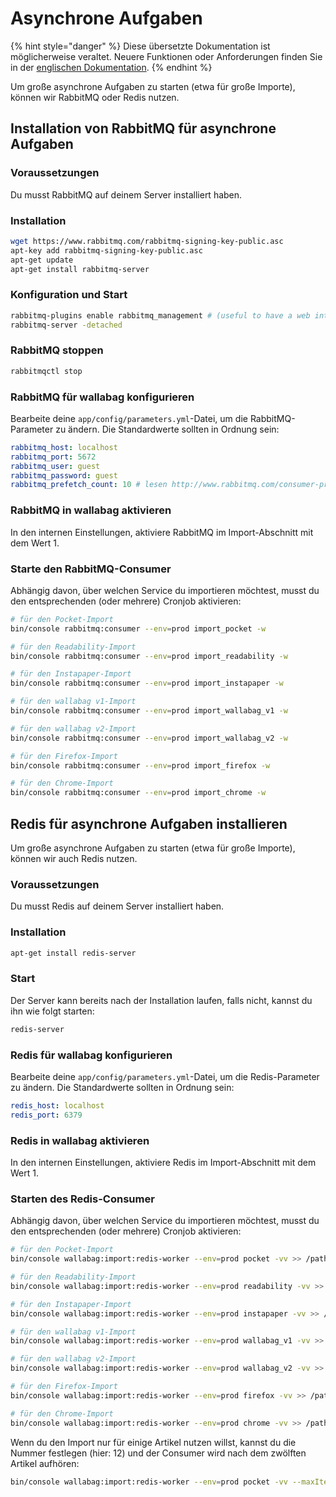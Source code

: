 Asynchrone Aufgaben
===================

{% hint style="danger" %}
Diese übersetzte Dokumentation ist möglicherweise veraltet. Neuere Funktionen oder Anforderungen finden Sie in der [englischen Dokumentation](https://doc.wallabag.org/en/).
{% endhint %}

Um große asynchrone Aufgaben zu starten (etwa für große Importe), können
wir RabbitMQ oder Redis nutzen.

Installation von RabbitMQ für asynchrone Aufgaben
-------------------------------------------------

### Voraussetzungen

Du musst RabbitMQ auf deinem Server installiert haben.

### Installation

```bash
wget https://www.rabbitmq.com/rabbitmq-signing-key-public.asc
apt-key add rabbitmq-signing-key-public.asc
apt-get update
apt-get install rabbitmq-server
```

### Konfiguration und Start

```bash
rabbitmq-plugins enable rabbitmq_management # (useful to have a web interface, available at http://localhost:15672/ (guest/guest)
rabbitmq-server -detached
```

### RabbitMQ stoppen

```bash
rabbitmqctl stop
```

### RabbitMQ für wallabag konfigurieren

Bearbeite deine `app/config/parameters.yml`-Datei, um die
RabbitMQ-Parameter zu ändern. Die Standardwerte sollten in Ordnung sein:

```yaml
rabbitmq_host: localhost
rabbitmq_port: 5672
rabbitmq_user: guest
rabbitmq_password: guest
rabbitmq_prefetch_count: 10 # lesen http://www.rabbitmq.com/consumer-prefetch.html
```

### RabbitMQ in wallabag aktivieren

In den internen Einstellungen, aktiviere RabbitMQ im Import-Abschnitt
mit dem Wert 1.

### Starte den RabbitMQ-Consumer

Abhängig davon, über welchen Service du importieren möchtest, musst du
den entsprechenden (oder mehrere) Cronjob aktivieren:

```bash
# für den Pocket-Import
bin/console rabbitmq:consumer --env=prod import_pocket -w

# für den Readability-Import
bin/console rabbitmq:consumer --env=prod import_readability -w

# für den Instapaper-Import
bin/console rabbitmq:consumer --env=prod import_instapaper -w

# für den wallabag v1-Import
bin/console rabbitmq:consumer --env=prod import_wallabag_v1 -w

# für den wallabag v2-Import
bin/console rabbitmq:consumer --env=prod import_wallabag_v2 -w

# für den Firefox-Import
bin/console rabbitmq:consumer --env=prod import_firefox -w

# für den Chrome-Import
bin/console rabbitmq:consumer --env=prod import_chrome -w
```

Redis für asynchrone Aufgaben installieren
------------------------------------------

Um große asynchrone Aufgaben zu starten (etwa für große Importe), können
wir auch Redis nutzen.

### Voraussetzungen

Du musst Redis auf deinem Server installiert haben.

### Installation

```bash
apt-get install redis-server
```

### Start

Der Server kann bereits nach der Installation laufen, falls nicht,
kannst du ihn wie folgt starten:

```bash
redis-server
```

### Redis für wallabag konfigurieren

Bearbeite deine `app/config/parameters.yml`-Datei, um die
Redis-Parameter zu ändern. Die Standardwerte sollten in Ordnung sein:

```yaml
redis_host: localhost
redis_port: 6379
```

### Redis in wallabag aktivieren

In den internen Einstellungen, aktiviere Redis im Import-Abschnitt mit
dem Wert 1.

### Starten des Redis-Consumer

Abhängig davon, über welchen Service du importieren möchtest, musst du
den entsprechenden (oder mehrere) Cronjob aktivieren:

```bash
# für den Pocket-Import
bin/console wallabag:import:redis-worker --env=prod pocket -vv >> /path/to/wallabag/var/logs/redis-pocket.log

# für den Readability-Import
bin/console wallabag:import:redis-worker --env=prod readability -vv >> /path/to/wallabag/var/logs/redis-readability.log

# für den Instapaper-Import
bin/console wallabag:import:redis-worker --env=prod instapaper -vv >> /path/to/wallabag/var/logs/redis-instapaper.log

# für den wallabag v1-Import
bin/console wallabag:import:redis-worker --env=prod wallabag_v1 -vv >> /path/to/wallabag/var/logs/redis-wallabag_v1.log

# für den wallabag v2-Import
bin/console wallabag:import:redis-worker --env=prod wallabag_v2 -vv >> /path/to/wallabag/var/logs/redis-wallabag_v2.log

# für den Firefox-Import
bin/console wallabag:import:redis-worker --env=prod firefox -vv >> /path/to/wallabag/var/logs/redis-firefox.log

# für den Chrome-Import
bin/console wallabag:import:redis-worker --env=prod chrome -vv >> /path/to/wallabag/var/logs/redis-chrome.log
```

Wenn du den Import nur für einige Artikel nutzen willst, kannst du die
Nummer festlegen (hier: 12) und der Consumer wird nach dem zwölften
Artikel aufhören:

```bash
bin/console wallabag:import:redis-worker --env=prod pocket -vv --maxIterations=12
```
